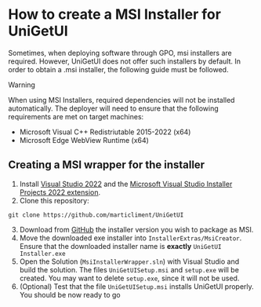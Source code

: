 # How to create a MSI Installer for UniGetUI
Sometimes, when deploying software through GPO, msi installers are required. However, UniGetUI does not offer such installers by default.
In order to obtain a .msi installer, the following guide must be followed.


> [!Warning]
> When using MSI Installers, required dependencies will not be installed automatically. The deployer will need to ensure that the following requirements are met on target machines:
> - Microsoft Visual C++ Redistriutable 2015-2022 (x64)
> - Microsoft Edge WebView Runtime (x64)

## Creating a MSI wrapper for the installer
1. Install [Visual Studio 2022](https://visualstudio.microsoft.com/es/downloads/) and the [Microsoft Visual Studio Installer Projects 2022 extension](https://marketplace.visualstudio.com/items?itemName=VisualStudioClient.MicrosoftVisualStudio2022InstallerProjects).
2. Clone this repository: 
```
git clone https://github.com/marticliment/UniGetUI
```
3. Download from [GitHub](https://github.com/marticliment/UniGetUI/releases/) the installer version you wish to package as MSI.
4. Move the downloaded exe installer into `InstallerExtras/MsiCreator`. Ensure that the downloaded installer name is **exactly** `UniGetUI Installer.exe`
5. Open the Solution (`MsiInstallerWrapper.sln`) with Visual Studio and build the solution. The files `UniGetUISetup.msi` and `setup.exe` will be created. You may want to delete `setup.exe`, since it will not be used.
6. (Optional) Test that the file `UniGetUISetup.msi` installs UniGetUI properly. You should be now ready to go
